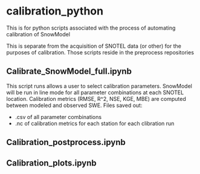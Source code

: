# calibration_python
This is for python scripts associated with the process of automating calibration of SnowModel

This is separate from the acquisition of SNOTEL data (or other) for the purposes of calibration. Those scripts reside in the preprocess repositories

## Calibrate_SnowModel_full.ipynb
This script runs allows a user to select calibration parameters. SnowModel will be run in line mode for all parameter combinations at each SNOTEL location. Calibration metrics (RMSE, R^2, NSE, KGE, MBE) are computed between modeled and observed SWE. 
Files saved out:
- .csv of all parameter combinations 
- .nc of calibration metrics for each station for each clibration run

## Calibration_postprocess.ipynb

## Calibration_plots.ipynb
